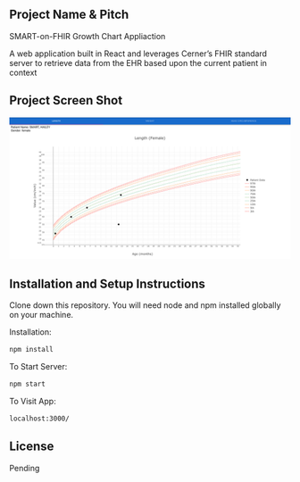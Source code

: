## Project Name & Pitch
SMART-on-FHIR Growth Chart Appliaction

A web application built in React and leverages Cerner’s FHIR standard server to retrieve data from the EHR based upon the current patient in context
## Project Screen Shot

![Alt text](./src/image/app_screenshot.png?raw=true "Title")
## Installation and Setup Instructions
Clone down this repository. You will need node and npm installed globally on your machine.

Installation:
```bash
npm install
```

To Start Server:

```bash
npm start
```

To Visit App:

```bash
localhost:3000/
```


## License
Pending


